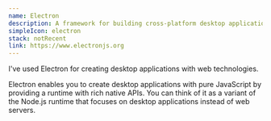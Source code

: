 ```yaml
---
name: Electron
description: A framework for building cross-platform desktop applications with web technologies
simpleIcon: electron
stack: notRecent
link: https://www.electronjs.org
---
```


I've used Electron for creating desktop applications with web technologies.

Electron enables you to create desktop applications with pure JavaScript by providing a runtime with rich native APIs. You can think of it as a variant of the Node.js runtime that focuses on desktop applications instead of web servers.